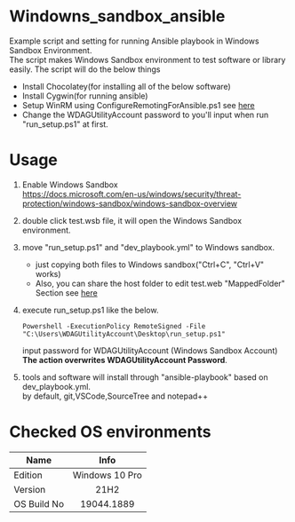 # Windowns_sandbox_ansible
Example script and setting for running Ansible playbook in Windows Sandbox Environment.  
The script makes Windows Sandbox environment to test software or library easily.
The script will do the below things
- Install Chocolatey(for installing all of the below software)
- Install Cygwin(for running ansible)
- Setup WinRM using ConfigureRemotingForAnsible.ps1 see [here](https://docs.ansible.com/ansible/2.9/user_guide/windows_setup.html#winrm-setup)
- Change the WDAGUtilityAccount password to you'll input when run "run_setup.ps1" at first.

# Usage
1. Enable Windows Sandbox  
  https://docs.microsoft.com/en-us/windows/security/threat-protection/windows-sandbox/windows-sandbox-overview

2. double click test.wsb file, it will open the Windows Sandbox environment.

3. move "run_setup.ps1" and "dev_playbook.yml" to Windows sandbox.
    - just copying both files to Windows sandbox("Ctrl+C", "Ctrl+V" works)
    - Also, you can share the host folder to edit test.web "MappedFolder" Section see [here](https://learn.microsoft.com/en-us/windows/security/threat-protection/windows-sandbox/windows-sandbox-configure-using-wsb-file#mapped-folders)

4. execute run_setup.ps1 like the below.
    ```
    Powershell -ExecutionPolicy RemoteSigned -File "C:\Users\WDAGUtilityAccount\Desktop\run_setup.ps1"
    ```  
    input password for WDAGUtilityAccount (Windows Sandbox Account)  
    **The action overwrites WDAGUtilityAccount Password**.

5. tools and software will install through "ansible-playbook" based on dev_playbook.yml.  
  by default, git,VSCode,SourceTree and notepad++ 

# Checked OS environments
| Name | Info |
|------|:--------:|
| Edition | Windows 10 Pro |
| Version | 21H2 |
| OS Build No | 19044.1889 |
